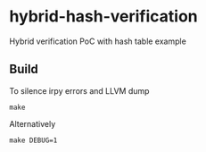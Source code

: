 # hybrid-hash-verification
Hybrid verification PoC with hash table example

## Build

To silence irpy errors and LLVM dump

```
make
```

Alternatively

```
make DEBUG=1
```
